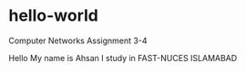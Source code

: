 # hello-world
Computer Networks Assignment 3-4

Hello My name is Ahsan
I study in FAST-NUCES ISLAMABAD

